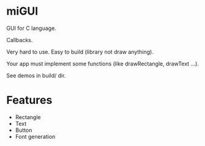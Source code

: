 # miGUI

GUI for C language.

Callbacks.

Very hard to use. Easy to build (library not draw anything).

Your app must implement some functions (like drawRectangle, drawText ...).

See demos in build/ dir.

# Features

* Rectangle
* Text
* Button
* Font generation


